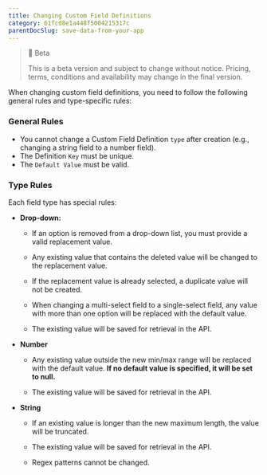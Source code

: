```yaml
---
title: Changing Custom Field Definitions
category: 61fcd8e1a448f5004215317c
parentDocSlug: save-data-from-your-app
---
```


> 🚧 Beta
> 
> This is a beta version and subject to change without notice. Pricing, terms, conditions and availability may change in the final version.


When changing custom field definitions, you need to follow the following general rules and type-specific rules:

### General Rules
-   You cannot change a Custom Field Definition `type` after creation (e.g., changing a string field to a number field).
-   The Definition `Key` must be unique.
-   The `Default Value` must be valid. <!--Elaboration needed-->

### Type Rules
Each field type has special rules:

-   **Drop-down:**
    
	-   If an option is removed from a drop-down list, you must provide a valid replacement value.
	    
	-   Any existing value that contains the deleted value will be changed to the replacement value.
	    
	-   If the replacement value is already selected, a duplicate value will not be created.
	    
	-   When changing a multi-select field to a single-select field, any value with more than one option will be replaced with the default value.
	    
	-   The existing value will be saved for retrieval in the API.
    
-   **Number**
    
	-   Any existing value outside the new min/max range will be replaced with the default value. **If no default value is specified, it will be set to null.**
	    
	-   The existing value will be saved for retrieval in the API. <!-- What does even mean? Can the old value be fetched in the API? -->
    
-   **String**
    
	-   If an existing value is longer than the new maximum length, the value will be truncated.
	    
	-   The existing value will be saved for retrieval in the API.

	- Regex patterns cannot be changed. 